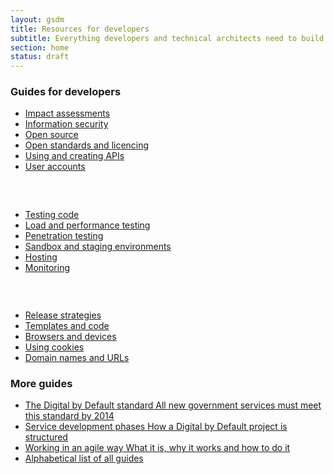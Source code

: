 ```yaml
---
layout: gsdm
title: Resources for developers
subtitle: Everything developers and technical architects need to build great services for GOV.UK
section: home
status: draft
---
```



<div class="home-page-promos">
  <div class="topic">
    <h3>Guides for developers</h3>
    <ul>
      <li><a href="">Impact assessments</a></li>
      <li><a href="">Information security</a></li>
      <li><a href="">Open source</a></li>
      <li><a href="">Open standards and licencing</a></li>
      <li><a href="">Using and creating APIs</a></li>
      <li><a href="">User accounts</a></li>
    </ul>
  </div>
  <div class="topic">
    <h3>&nbsp;</h3>
    <ul>
      <li><a href="">Testing code</a></li>
      <li><a href="">Load and performance testing</a></li>
      <li><a href="">Penetration testing</a></li>
      <li><a href="">Sandbox and staging environments</a></li>
      <li><a href="">Hosting</a></li>
      <li><a href="">Monitoring</a></li>
    </ul>
  </div>
  <div class="topic">
    <h3>&nbsp;</h3>
    <ul>
      <li><a href="">Release strategies</a></li>
      <li><a href="">Templates and code</a></li>
      <li><a href="">Browsers and devices</a></li>
      <li><a href="">Using cookies</a></li>
      <li><a href="">Domain names and URLs</a></li>
    </ul>
  </div>
</div>

<div class="topic">
  <h3>More guides</h3>
  <ul>
      <li><a href="/digital-by-default"><span class="title">The Digital by Default standard</span><span class="description">  All new government services must meet this standard by 2014</span></a></li>
      <li><a href="/guides-and-toolkits/phases"><span class="title">Service development phases</span><span class="description">  How a Digital by Default project is structured</span></a></li>
      <li><a href="/guides-and-toolkits/working-in-an-agile-way/"><span class="title">Working in an agile way</span><span class="description">  What it is, why it works and how to do it</span></a></li>
      <li><a href="">Alphabetical list of all guides</a></li>
  </ul>
</div>

